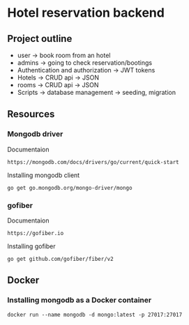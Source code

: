 # Hotel reservation backend

## Project outline

- user -> book room from an hotel
- admins -> going to check reservation/bootings
- Authentication and authorization -> JWT tokens
- Hotels -> CRUD api -> JSON
- rooms -> CRUD api -> JSON
- Scripts -> database management -> seeding, migration

## Resources

### Mongodb driver

Documentaion

```
https://mongodb.com/docs/drivers/go/current/quick-start
```

Installing mongodb client

```
go get go.mongodb.org/mongo-driver/mongo
```

### gofiber

Documentaion

```
https://gofiber.io
```

Installing gofiber

```
go get github.com/gofiber/fiber/v2
```

## Docker

### Installing mongodb as a Docker container

```
docker run --name mongodb -d mongo:latest -p 27017:27017
```
